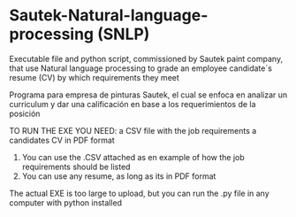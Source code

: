 # Sautek-Natural-language-processing (SNLP)

Executable file and python script, commissioned by Sautek paint company, that use Natural language processing to grade an employee candidate´s resume (CV) by which requirements they meet

Programa para empresa de pinturas Sautek, el cual se enfoca en analizar un curriculum y dar una calificación en base a los requerimientos de la posición

TO RUN THE EXE YOU NEED: a CSV file with the job requirements a candidates CV in PDF format
1. You can use the .CSV attached as en example of how the job requirements should be listed
2. You can use any resume, as long as its in PDF format

The actual EXE is too large to upload, but you can run the .py file in any computer with python installed
